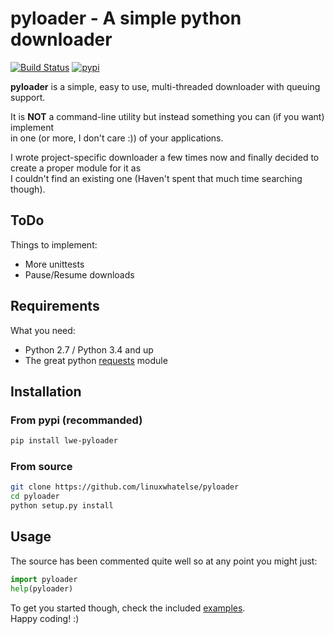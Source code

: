 pyloader - A simple python downloader
=====================================
[![Build Status](https://travis-ci.org/linuxwhatelse/pyloader.svg?branch=master)](https://travis-ci.org/linuxwhatelse/pyloader)
[![pypi](https://img.shields.io/pypi/v/lwe-pyloader.svg)](https://pypi.python.org/pypi/lwe-pyloader)

**pyloader** is a simple, easy to use, multi-threaded downloader with queuing support.  

It is **NOT** a command-line utility but instead something you can (if you want) implement  
in one (or more, I don't care :)) of your applications.  

I wrote project-specific downloader a few times now and finally decided to create a proper module for it as  
I couldn't find an existing one (Haven't spent that much time searching though).  

## ToDo
Things to implement:
* More unittests
* Pause/Resume downloads

## Requirements
What you need:
* Python 2.7 / Python 3.4 and up
* The great python [requests](https://github.com/kennethreitz/requests) module

## Installation
### From pypi (recommanded)
```bash
pip install lwe-pyloader
```
### From source
```bash
git clone https://github.com/linuxwhatelse/pyloader
cd pyloader
python setup.py install
```
## Usage
The source has been commented quite well so at any point you might just:
```python
import pyloader
help(pyloader)
```

To get you started though, check the included [examples](examples).  
Happy coding! :)
